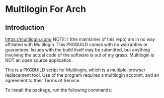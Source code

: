 # Multilogin For Arch

## Introduction
https://multilogin.com/
NOTE: I (the maintainer of this repo) am in no way affiliated with Multilogin. This PKGBUILD comes with no warranties or guarantees. Issues with the build itself may be submitted, but anything involving the actual code of the software is out of my grasp. Multilogin is NOT an open source application.

This is a PKGBUILD script for Multilogin, which is a multiple-browser replacement tool. Use of the program requires a multilogin account, and an agreement to their Terms of Service.

To install the package, run the following commands:
